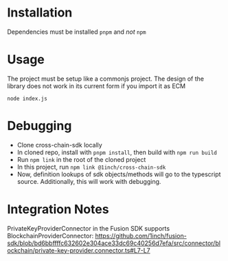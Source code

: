 # Installation
Dependencies must be installed `pnpm` and *not* `npm`

# Usage
The project must be setup like a commonjs project. The design of the library does not work in its current form if you import it as ECM

```
node index.js
```

# Debugging
- Clone cross-chain-sdk locally
- In cloned repo, install with `pnpm install`, then build with `npm run build`
- Run `npm link` in the root of the cloned project
- In this project, run `npm link @1inch/cross-chain-sdk`
- Now, definition lookups of sdk objects/methods will go to the typescript source. Additionally, this will work with debugging.

# Integration Notes

PrivateKeyProviderConnector in the Fusion SDK supports BlockchainProviderConnector: https://github.com/1inch/fusion-sdk/blob/bd6bbffffc632602e304ace33dc69c40256d7efa/src/connector/blockchain/private-key-provider.connector.ts#L7-L7
